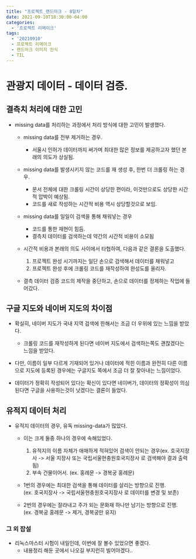 ```yaml
---
title: "프로젝트_랜드마크 - 8일차"
date: 2021-09-10T18:30:00-04:00
categories:
  - '프로젝트 리메이크'
tags:
  - '20210910'
  - 프로젝트 리메이크
  - 랜드마크 이미지 인식
  - TIL
---
```




# 관광지 데이터 - 데이터 검증.

## 결측치 처리에 대한 고민

* missing data를 처리하는 과정에서 처리 방식에 대한 고민이 발생했다.

  * missing data를 전부 제거하는 경우.
    * 서울시 인허가 데이터까지 써가며 최대한 많은 정보를 제공하고자 했던 본래의 의도가 상실됨.
  
  * missing data를 발생시키지 않는 코드를 재 생성 후, 한번 더 크롤링 하는 경우.
    * 문서 전체에 대한 크롤링 시간이 상당한 편이라, 이것만으로도 상당한 시간적 압박이 예상됨.
    * 코드를 새로 작성하는 시간적 비용 역시 상당할것으로 보임.

  * missing data를 일일이 검색을 통해 채워넣는 경우
    * 코드를 통한 재현이 힘듬.
    * 결측치 데이터를 검색하는데 약간의 시간적 비용이 소모됨
  
  * 시간적 비용과 본래의 의도 사이에서 타협하여, 다음과 같은 결론을 도출했다.
    1. 프로젝트 완성 시기까지는 일단 손으로 검색해서 데이터를 채워넣고
    2. 프로젝트 완성 후에 크롤링 코드를 재작성하여 완성도를 올리자.
  
  * 결측 데이터 검증 코드의 제작을 중단하고, 손으로 데이터를 정제하는 작업에 들어갔다.

## 구글 지도와 네이버 지도의 차이점
* 확실히, 네이버 지도가 국내 지역 검색에 한해서는 조금 더 우위에 있는 느낌을 받았다.
  * 크롤링 코드를 재작성하게 된다면 네이버 지도에서 검색하는쪽도 괜찮겠다는 느낌을 받았다.

* 다만, 이름이 일부 다르게 기재되어 있거나 데이터에 적힌 이름과 완전히 다른 이름으로 지도에 등록된 경우에는 구글지도 쪽에서 조금 더 잘 찾아내는 느낌이었다.

* 데이터가 정확히 작성되어 있다는 확신이 있다면 네이버가, 데이터의 정확성이 의심된다면 구글을 사용하는것이 낫겠다는 결론이 들었다.

## 유적지 데이터 처리

* 유적지 데이터의 경우, 유독 missing-data가 많았다.
  * 이는 크게 둘중 하나의 경우에 속해있었다.
    1. 유적지의 이름 자체가 애매하게 적혀있어 검색이 안되는 경우(ex. 호국지장사 -> 서울 지장사 또는 국립서울현충원호국지장사 로 검색해야 결과 출력됨)
    2. 부속 건물이어서. (ex. 홍례문 -> 경복궁 홍례문)

  * 1번의 경우에는 최대한 검색을 통해 데이터를 살리는 방향으로 진행.  
  (ex. 호국지장사 -> 국립서울현충원호국지장사 로 데이터를 변경 및 보존)
  * 2번의 경우에는 잘라내고 주가 되는 문화재 하나만 남기는 방향으로 진행.  
  (ex. 경복궁 홍례문 -> 제거, 경복궁만 유지)



### 그 외 잡설
* 리눅스마스터 시험이 내일인데, 이번에 잘 볼수 있었으면 좋겠다.
  * 내용정리 해둔 곳에서 나오길 부지런히 빌어야겠다..
